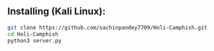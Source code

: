 ## Installing (Kali Linux):

```bash
git clone https://github.com/sachinpandey7709/Holi-Camphish.git
cd Holi-Camphish
python3 server.py
